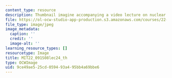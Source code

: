 ```yaml
---
content_type: resource
description: Thumbnail imagine accompanying a video lecture on nuclear reactor safety.
file: https://ol-ocw-studio-app-production.s3.amazonaws.com/courses/22-091-nuclear-reactor-safety-spring-2008/9ce49ae525cd059493a495bb4a69bbe6_MIT22_091S08lec24_th.jpg
file_type: image/jpeg
image_metadata:
  caption: ''
  credit: ''
  image-alt: ''
learning_resource_types: []
resourcetype: Image
title: MIT22_091S08lec24_th
type: OCWImage
uid: 9ce49ae5-25cd-0594-93a4-95bb4a69bbe6
---
```


